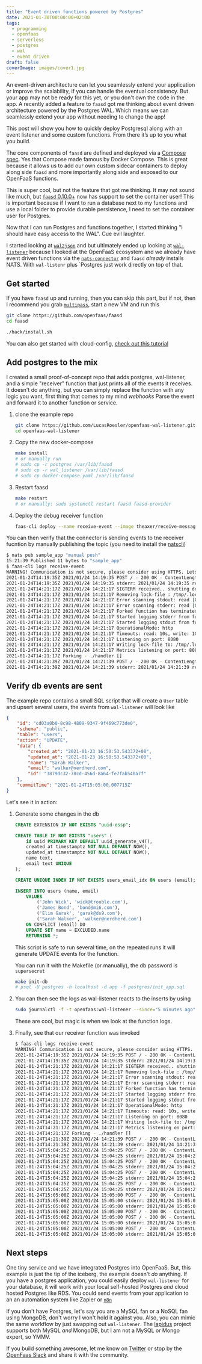 ```yaml
---
title: "Event driven functions powered by Postgres"
date: 2021-01-30T00:00:00+02:00
tags:
  - programming
  - openfaas
  - serverless
  - postgres
  - wal
  - event driven
draft: false
coverImage: images/cover1.jpg
---
```


An event-driven architecture can let you seamlessly extend your application or improve the scalability, if you can handle the eventual consistency. But your app may not be ready for this yet, or you don't own the code in the app. A recently added a feature to `faasd` got me thinking about event driven architecture powered by the Postgres WAL. Which means we can seamlessly extend your app without needing to change the app! 

This post will show you how to quickly deploy Postgresql along with an event listener and some custom functions. From there it’s up to you what you build.

<!--more-->

The core components of `faasd` are defined and deployed via a [Compose spec](https://www.compose-spec.io/). Yes that Compose made famous by Docker Compose. This is great because it allows us to add our own custom sidecar containers to deploy along side `faasd` and more importantly along side and exposed to our OpenFaaS functions.

This is super cool, but not the feature that got me thinking.  It may not sound like much, but [`faasd` 0.10.0+](https://github.com/openfaas/faasd/releases/tag/0.10.0) now has support to set the container user! This is important because if I want to run a database next to my functions and use a local folder to provide durable persistence, I need to set the container user for Postgres.

Now that I can run Postgres and functions together, I started thinking "I should have easy access to the WAL". Cue evil laughter.

I started looking at [`wal2json`](https://github.com/eulerto/wal2json) and but ultimately ended up looking at [`wal-listener`](https://github.com/ihippik/wal-listener) because I looked at the OpenFaaS ecosystem and we already have event driven functions via the [`nats-connector`](https://github.com/openfaas/nats-connector) and `faasd` _already_ installs NATS. With `wal-listenr` plus `Postgres just work directly on top of that.

## Get started

If you have `faasd` up and running, then you can skip this part, but if not, then I recommend you grab [`multipass`](https://multipass.run/), start a new VM and run this

```sh
git clone https://github.com/openfaas/faasd
cd faasd

./hack/install.sh
```

You can also get started with cloud-config, [check out this tutorial](https://github.com/openfaas/faasd#deploy-faasd)

## Add postgres to the mix

I created a small proof-of-concept repo that adds postgres, wal-listener, and a simple "receiver" function that just prints all of the events it receives. It doesn't do anything, but you can simply replace the function with any logic you want, first thing that comes to my mind _webhooks_ Parse the event and forward it to another function or service.


1. clone the example repo
    ```sh
    git clone https://github.com/LucasRoesler/openfaas-wal-listener.git
    cd openfaas-wal-listener
    ```
2. Copy the new docker-compose
   ```sh
   make install 
   # or manually run 
   # sudo cp -r postgres /var/lib/faasd
   # sudo cp -r wal_listener /var/lib/faasd
   # sudo cp docker-compose.yaml /var/lib/faasd
   ```
3. Restart faasd
   ```sh
   make restart
   # or manually: sudo systemctl restart faasd faasd-provider
   ```

4. Deploy the debug receiver function

   ```sh
   faas-cli deploy --name receive-event --image theaxer/receive-message:latest --fprocess='./handler' --annotation topic="sample_app"
   ```

You can then verify that the connector is sending events to tne receiver fucntion by manually publishing the topic (you need to install the [natscli](https://github.com/nats-io/natscli))

```sh
$ nats pub sample_app "manual push"
15:21:39 Published 11 bytes to "sample_app"
$ faas-cli logs receive-event
WARNING! Communication is not secure, please consider using HTTPS. Letsencrypt.org offers free SSL/TLS certificates.
2021-01-24T14:19:35Z 2021/01/24 14:19:35 POST / - 200 OK - ContentLength: 27
2021-01-24T14:19:35Z 2021/01/24 14:19:35 stderr: 2021/01/24 14:19:35 received "manual push"
2021-01-24T14:21:17Z 2021/01/24 14:21:17 SIGTERM received.. shutting down server in 10s
2021-01-24T14:21:17Z 2021/01/24 14:21:17 Removing lock-file : /tmp/.lock
2021-01-24T14:21:17Z 2021/01/24 14:21:17 Error scanning stdout: read |0: file already closed
2021-01-24T14:21:17Z 2021/01/24 14:21:17 Error scanning stderr: read |0: file already closed
2021-01-24T14:21:17Z 2021/01/24 14:21:17 Forked function has terminated: signal: terminated
2021-01-24T14:21:17Z 2021/01/24 14:21:17 Started logging stderr from function.
2021-01-24T14:21:17Z 2021/01/24 14:21:17 Started logging stdout from function.
2021-01-24T14:21:17Z 2021/01/24 14:21:17 OperationalMode: http
2021-01-24T14:21:17Z 2021/01/24 14:21:17 Timeouts: read: 10s, write: 10s hard: 10s.
2021-01-24T14:21:17Z 2021/01/24 14:21:17 Listening on port: 8080
2021-01-24T14:21:17Z 2021/01/24 14:21:17 Writing lock-file to: /tmp/.lock
2021-01-24T14:21:17Z 2021/01/24 14:21:17 Metrics listening on port: 8081
2021-01-24T14:21:17Z Forking - ./handler []
2021-01-24T14:21:39Z 2021/01/24 14:21:39 POST / - 200 OK - ContentLength: 27
2021-01-24T14:21:39Z 2021/01/24 14:21:39 stderr: 2021/01/24 14:21:39 received "manual push"
```


## Verify db events are sent
The example repo contains a small SQL script that will create a `User` table and upsert several users, the events from `wal-listener` will look like 

```json
{
    "id": "cd03a0b0-8c98-4809-9347-9f469c773de0",
    "schema": "public",
    "table": "users",
    "action": "UPDATE",
    "data": {
        "created_at": "2021-01-23 16:50:53.543372+00",
        "updated_at": "2021-01-23 16:50:53.543372+00",
        "name": "Sarah Walker",
        "email": "walker@nerdherd.com",
        "id": "3879dc32-78cd-456d-8a64-fe7fab540a7f"
    },
    "commitTime": "2021-01-24T15:05:00.007715Z"
}
```

Let's see it in action:

1. Generate some changes in the db

    ```sql
    CREATE EXTENSION IF NOT EXISTS "uuid-ossp";

    CREATE TABLE IF NOT EXISTS "users" (
        id uuid PRIMARY KEY DEFAULT uuid_generate_v4(),
        created_at timestamptz NOT NULL DEFAULT NOW(),
        updated_at timestamptz NOT NULL DEFAULT NOW(),
        name text,
        email text UNIQUE
    );

    CREATE UNIQUE INDEX IF NOT EXISTS users_email_idx ON users (email);

    INSERT INTO users (name, email)
        VALUES 
            ('John Wick', 'wick@trouble.com'),
            ('James Bond', 'bond@mi6.com'),
            ('Elim Garak', 'garak@ds9.com'),
            ('Sarah Walker', 'walker@nerdherd.com')
        ON CONFLICT (email) DO 
        UPDATE SET name = EXCLUDED.name
        RETURNING *;
    ```
    This script is safe to run several time, on the repeated runs it will generate UPDATE events for the function.

    You can run it with the Makefile (or manually), the db password is `supersecret`

    ```sh
    make init-db
    # psql -U postgres -h localhost -d app -f postgres/init_app.sql
    ```

2. You can then see the logs as wal-listener reacts to the inserts by using 

   ```sh
   sudo journalctl -f -t openfaas:wal-listener --since="5 minutes ago"
   ```

   These are cool, but magic is when we look at the function logs.

3. Finally, see that our receiver function was invoked

   ```sh
   $ faas-cli logs receive-event
   WARNING! Communication is not secure, please consider using HTTPS. Letsencrypt.org offers free SSL/TLS certificates.
   2021-01-24T14:19:35Z 2021/01/24 14:19:35 POST / - 200 OK - ContentLength: 27
   2021-01-24T14:19:35Z 2021/01/24 14:19:35 stderr: 2021/01/24 14:19:35 received "manual push"
   2021-01-24T14:21:17Z 2021/01/24 14:21:17 SIGTERM received.. shutting down server in 10s
   2021-01-24T14:21:17Z 2021/01/24 14:21:17 Removing lock-file : /tmp/.lock
   2021-01-24T14:21:17Z 2021/01/24 14:21:17 Error scanning stdout: read |0: file already closed
   2021-01-24T14:21:17Z 2021/01/24 14:21:17 Error scanning stderr: read |0: file already closed
   2021-01-24T14:21:17Z 2021/01/24 14:21:17 Forked function has terminated: signal: terminated
   2021-01-24T14:21:17Z 2021/01/24 14:21:17 Started logging stderr from function.
   2021-01-24T14:21:17Z 2021/01/24 14:21:17 Started logging stdout from function.
   2021-01-24T14:21:17Z 2021/01/24 14:21:17 OperationalMode: http
   2021-01-24T14:21:17Z 2021/01/24 14:21:17 Timeouts: read: 10s, write: 10s hard: 10s.
   2021-01-24T14:21:17Z 2021/01/24 14:21:17 Listening on port: 8080
   2021-01-24T14:21:17Z 2021/01/24 14:21:17 Writing lock-file to: /tmp/.lock
   2021-01-24T14:21:17Z 2021/01/24 14:21:17 Metrics listening on port: 8081
   2021-01-24T14:21:17Z Forking - ./handler []
   2021-01-24T14:21:39Z 2021/01/24 14:21:39 POST / - 200 OK - ContentLength: 27
   2021-01-24T14:21:39Z 2021/01/24 14:21:39 stderr: 2021/01/24 14:21:39 received "manual push"
   2021-01-24T15:04:25Z 2021/01/24 15:04:25 POST / - 200 OK - ContentLength: 386
   2021-01-24T15:04:25Z 2021/01/24 15:04:25 stderr: 2021/01/24 15:04:25 received "{\"id\":\"92c431a7-9027-4656-9d39-f52ee90d5dd6\",\"schema\":\"public\",\"table\":\"users\",\"action\":\"UPDATE\",\"data\":{\"created_at\":\"2021-01-23 16:50:53.543372+00\",\"updated_at\":\"2021-01-23 16:50:53.543372+00\",\"name\":\"John Wick\",\"email\":\"wick@trouble.com\",\"id\":\"99a9c7bf-8f31-4c30-998e-9740f87bdaa0\"},\"commitTime\":\"2021-01-24T15:04:25.58604Z\"}"
   2021-01-24T15:04:25Z 2021/01/24 15:04:25 POST / - 200 OK - ContentLength: 383
   2021-01-24T15:04:25Z 2021/01/24 15:04:25 stderr: 2021/01/24 15:04:25 received "{\"id\":\"80a8d33a-0ae5-4aed-825d-1a7f9e24adfb\",\"schema\":\"public\",\"table\":\"users\",\"action\":\"UPDATE\",\"data\":{\"name\":\"James Bond\",\"email\":\"bond@mi6.com\",\"id\":\"5a6a9672-722a-40c9-8f10-17cf527a6b41\",\"created_at\":\"2021-01-23 16:50:53.543372+00\",\"updated_at\":\"2021-01-23 16:50:53.543372+00\"},\"commitTime\":\"2021-01-24T15:04:25.58604Z\"}"
   2021-01-24T15:04:25Z 2021/01/24 15:04:25 POST / - 200 OK - ContentLength: 384
   2021-01-24T15:04:25Z 2021/01/24 15:04:25 stderr: 2021/01/24 15:04:25 received "{\"id\":\"326ea179-dddb-4c04-bd56-9f02bdec9aaa\",\"schema\":\"public\",\"table\":\"users\",\"action\":\"UPDATE\",\"data\":{\"created_at\":\"2021-01-23 16:50:53.543372+00\",\"updated_at\":\"2021-01-23 16:50:53.543372+00\",\"name\":\"Elim Garak\",\"email\":\"garak@ds9.com\",\"id\":\"b1f3cc48-6366-4bff-b0c5-3f5beed02f44\"},\"commitTime\":\"2021-01-24T15:04:25.58604Z\"}"
   2021-01-24T15:04:25Z 2021/01/24 15:04:25 POST / - 200 OK - ContentLength: 392
   2021-01-24T15:04:25Z 2021/01/24 15:04:25 stderr: 2021/01/24 15:04:25 received "{\"id\":\"15755624-195a-4617-8d60-6b7cb748caf9\",\"schema\":\"public\",\"table\":\"users\",\"action\":\"UPDATE\",\"data\":{\"id\":\"3879dc32-78cd-456d-8a64-fe7fab540a7f\",\"created_at\":\"2021-01-23 16:50:53.543372+00\",\"updated_at\":\"2021-01-23 16:50:53.543372+00\",\"name\":\"Sarah Walker\",\"email\":\"walker@nerdherd.com\"},\"commitTime\":\"2021-01-24T15:04:25.58604Z\"}"
   2021-01-24T15:05:00Z 2021/01/24 15:05:00 POST / - 200 OK - ContentLength: 387
   2021-01-24T15:05:00Z 2021/01/24 15:05:00 stderr: 2021/01/24 15:05:00 received "{\"id\":\"38f4ae55-86a1-466a-8ebd-c2f5a1054439\",\"schema\":\"public\",\"table\":\"users\",\"action\":\"UPDATE\",\"data\":{\"updated_at\":\"2021-01-23 16:50:53.543372+00\",\"name\":\"John Wick\",\"email\":\"wick@trouble.com\",\"id\":\"99a9c7bf-8f31-4c30-998e-9740f87bdaa0\",\"created_at\":\"2021-01-23 16:50:53.543372+00\"},\"commitTime\":\"2021-01-24T15:05:00.007715Z\"}"
   2021-01-24T15:05:00Z 2021/01/24 15:05:00 stderr: 2021/01/24 15:05:00 received "{\"id\":\"bce01097-815d-4d73-90b9-89230ddca39b\",\"schema\":\"public\",\"table\":\"users\",\"action\":\"UPDATE\",\"data\":{\"email\":\"bond@mi6.com\",\"id\":\"5a6a9672-722a-40c9-8f10-17cf527a6b41\",\"created_at\":\"2021-01-23 16:50:53.543372+00\",\"updated_at\":\"2021-01-23 16:50:53.543372+00\",\"name\":\"James Bond\"},\"commitTime\":\"2021-01-24T15:05:00.007715Z\"}"
   2021-01-24T15:05:00Z 2021/01/24 15:05:00 POST / - 200 OK - ContentLength: 384
   2021-01-24T15:05:00Z 2021/01/24 15:05:00 POST / - 200 OK - ContentLength: 385
   2021-01-24T15:05:00Z 2021/01/24 15:05:00 stderr: 2021/01/24 15:05:00 received "{\"id\":\"45f0fc1f-a44f-4546-a7dd-2fec7079667d\",\"schema\":\"public\",\"table\":\"users\",\"action\":\"UPDATE\",\"data\":{\"name\":\"Elim Garak\",\"email\":\"garak@ds9.com\",\"id\":\"b1f3cc48-6366-4bff-b0c5-3f5beed02f44\",\"created_at\":\"2021-01-23 16:50:53.543372+00\",\"updated_at\":\"2021-01-23 16:50:53.543372+00\"},\"commitTime\":\"2021-01-24T15:05:00.007715Z\"}"
   2021-01-24T15:05:00Z 2021/01/24 15:05:00 POST / - 200 OK - ContentLength: 393
   2021-01-24T15:05:00Z 2021/01/24 15:05:00 stderr: 2021/01/24 15:05:00 received "{\"id\":\"cd03a0b0-8c98-4809-9347-9f469c773de0\",\"schema\":\"public\",\"table\":\"users\",\"action\":\"UPDATE\",\"data\":{\"created_at\":\"2021-01-23 16:50:53.543372+00\",\"updated_at\":\"2021-01-23 16:50:53.543372+00\",\"name\":\"Sarah Walker\",\"email\":\"walker@nerdherd.com\",\"id\":\"3879dc32-78cd-456d-8a64-fe7fab540a7f\"},\"commitTime\":\"2021-01-24T15:05:00.007715Z\"}"
   ```

## Next steps

One tiny service and we have integrated Postgres into OpenFaaS. But, this example is just the tip of the iceberg, the example doesn't _do_ anything. If you have a postgres application, you could easily deploy `wal-listener` for your database, it will work with your local self-hosted Postgres _and_ cloud hosted Postgres like RDS.  You could send events from your application to an an automation system like Zapier or [`n8n`](https://n8n.io/)

If you don't have Postgres, let's say you are a MySQL fan or a NoSQL fan using MongoDB, don't worry I won't hold it against you. Also, you can mimic the same workflow by just swapping out `wal-listener`. The [lapidus](https://github.com/JarvusInnovations/lapidus) project supports both MySQL _and_ MongoDB, but I am not a MySQL or Mongo expert, so YMMV.

If you build something awesome, let me know on [Twitter]() or stop by the [OpenFaas Slack](https://docs.openfaas.com/community/#slack-workspace) and share it with the community.